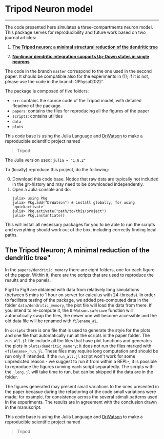 # Tripod Neuron model
-------------

The code presented here simulates a three-compartments neuron model. This package serves for reproducibility and future work based on two journal articles:


1. [__The Tripod neuron: a minimal structural reduction of the dendritic tree__](https://physoc.onlinelibrary.wiley.com/doi/10.1113/JP283399)

2. [__Nonlinear dendritic integration supports Up-Down states in single neurons__](https://www.biorxiv.org/content/10.1101/2024.09.05.611249v2)

The code in the branch `master` correspond to the one used in the second paper. It should be compatible also for the experiments in (1); if it is not, please use the code in the branch 'JPhysol2022'.

The package is composed of five folders:

- `src`: contains the source code of the Tripod model, with detailed Readme of the package.
- `papers`: contains the files for reproducing all the figures of the paper
- `scripts`: contains utilities
- `data`
- `plots`


This code base is using the Julia Language and [DrWatson](https://juliadynamics.github.io/DrWatson.jl/stable/) to make a reproducible scientific project named
> Tripod
> 
The Julia version used: `julia = "1.8.2"`

To (locally) reproduce this project, do the following:

0. Download this code base. Notice that raw data are typically not included in the
   git-history and may need to be downloaded independently.
1. Open a Julia console and do:
   ```
   julia> using Pkg
   julia> Pkg.add("DrWatson") # install globally, for using `quickactivate`
   julia> Pkg.activate("path/to/this/project")
   julia> Pkg.instantiate()
   ```

This will install all necessary packages for you to be able to run the scripts and
everything should work out of the box, including correctly finding local paths.



## The Tripod Neuron; A minimal reduction of the dendritic tree"

In the `papers/dendritic_memory` there are eight folders, one for each figure of the paper. Within it, there are the scripts that are used to reproduce the results and the panels.

Fig6 to Fig9 are obtained with data from relatively long simulations (between 5 mins to 1 hour on server for calculus with 24-threads). In order to facilitate testing of the package, we added pre-computed data in the folder `data/dendritic_memory`, the plot file will load the data from there. 
If you intend to re-compute it, the `DrWatson.safesave` function will automatically swap the files, the newer one will become accessible and the old data file will be renamed with `filename_#1`.

In `scripts` there is one file that is used to generate the style for the plots and one file that automatically run all the scripts in the paper folder.
The `run_all.jl` file include all the files that have plot functions and generates the plots in `plots/dendritic_memory`; it does not run the files marked with `<filename>_run.jl`. These files may require long computation and should be run only if intended.
If the `run_all.jl` script won't work for some unpredicted reason - we suggest to run it from within a REPL-, it is possible to reproduce the figures running each script separatedly. The scripts with the `_long.jl` will take time to run, but can be skipped if the data are in the folder.

The figures generated may present small variations to the ones presented in the paper becasue during the refactoring of the code small variations were made; for example, for consistency across the several stimuli patterns used in the experiments. The results are in agreement with the conclusion drawn in the manuscript.

This code base is using the Julia Language and [DrWatson](https://juliadynamics.github.io/DrWatson.jl/stable/) to make a reproducible scientific project named
> Tripod
